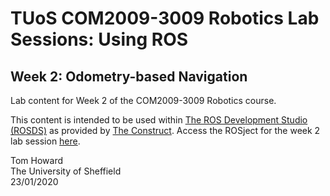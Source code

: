 # TUoS COM2009-3009 Robotics Lab Sessions: Using ROS
## Week 2: Odometry-based Navigation
Lab content for Week 2 of the COM2009-3009 Robotics course.

This content is intended to be used within [The ROS Development Studio (ROSDS)](https://www.theconstructsim.com/rds-ros-development-studio/) as provided by [The Construct](https://www.theconstructsim.com/).  Access the ROSject for the week 2 lab session [here](http://www.rosject.io/l/fb5d2f4/).  

Tom Howard  
The University of Sheffield  
23/01/2020
